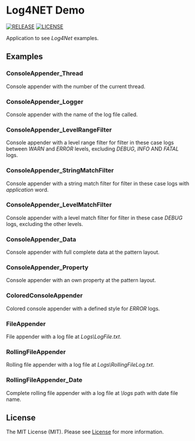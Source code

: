 # Log4NET Demo

[![RELEASE](https://img.shields.io/badge/version-v1.0.0-blue)](https://github.com/cesarrrguez/Log4NetDemo/releases/tag/v1.0.0)
[![LICENSE](https://img.shields.io/badge/license-MIT-green)](LICENSE)

Application to see _Log4Net_ examples.

## Examples

### ConsoleAppender_Thread

Console appender with the number of the current thread.

### ConsoleAppender_Logger

Console appender with the name of the log file called.

### ConsoleAppender_LevelRangeFilter

Console appender with a level range filter for filter in these case logs between _WARN_ and _ERROR_ levels, excluding _DEBUG_, _INFO_ AND _FATAL_ logs.

### ConsoleAppender_StringMatchFilter

Console appender with a string match filter for filter in these case logs with _application_ word.

### ConsoleAppender_LevelMatchFilter

Console appender with a level match filter for filter in these case _DEBUG_ logs, excluding the other levels.

### ConsoleAppender_Data

Console appender with full complete data at the pattern layout.

### ConsoleAppender_Property

Console appender with an own property at the pattern layout.

### ColoredConsoleAppender

Colored console appender with a defined style for _ERROR_ logs.

### FileAppender

File appender with a log file at _Logs\LogFile.txt_.

### RollingFileAppender

Rolling file appender with a log file at _Logs\RollingFileLog.txt_.

### RollingFileAppender_Date

Complete rolling file appender with a log file at _\logs_ path with date file name.

## License

The MIT License (MIT). Please see [License](LICENSE) for more information.
